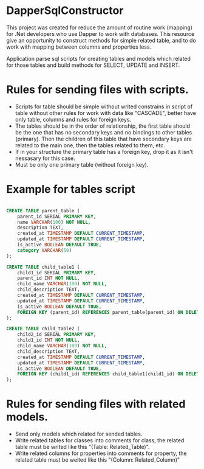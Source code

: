 # DapperSqlConstructor

This project was created for reduce the amount of routine work (mapping) for .Net developers who use Dapper to work with databases.
This resource give an opportunity to construct methods for simple related table, and to do work with mapping between columns and properties less.

Application parse sql scripts for creating tables and models which related for those tables and build methods for SELECT, UPDATE and INSERT.

# Rules for sending files with scripts.
- Scripts for table should be simple without writed constrains in script of table without other rules for work with data like "CASCADE", better have only table, columns and rules for foreign keys.
- The tables should be in the order of relationship, the first table should be the one that has no secondary keys and no bindings to other tables (primary). Then the children of this table that have secondary keys are related to the main one, then the tables related to them, etc.
- If in your structure the primary table has a foreign key, drop it as it isn't nessasary for this case.
- Must be only one primary table (without foreign key).

# Example for tables script

```SQL

CREATE TABLE parent_table (
    parent_id SERIAL PRIMARY KEY,
    name VARCHAR(100) NOT NULL,
    description TEXT,
    created_at TIMESTAMP DEFAULT CURRENT_TIMESTAMP,
    updated_at TIMESTAMP DEFAULT CURRENT_TIMESTAMP,
    is_active BOOLEAN DEFAULT TRUE,
    category VARCHAR(50)
);

CREATE TABLE child_table1 (
    child1_id SERIAL PRIMARY KEY,
    parent_id INT NOT NULL,
    child_name VARCHAR(100) NOT NULL,
    child_description TEXT,
    created_at TIMESTAMP DEFAULT CURRENT_TIMESTAMP,
    updated_at TIMESTAMP DEFAULT CURRENT_TIMESTAMP,
    is_active BOOLEAN DEFAULT TRUE,
    FOREIGN KEY (parent_id) REFERENCES parent_table(parent_id) ON DELETE CASCADE
);

CREATE TABLE child_table2 (
    child2_id SERIAL PRIMARY KEY,
    child1_id INT NOT NULL,
    child_name VARCHAR(100) NOT NULL,
    child_description TEXT,
    created_at TIMESTAMP DEFAULT CURRENT_TIMESTAMP,
    updated_at TIMESTAMP DEFAULT CURRENT_TIMESTAMP,
    is_active BOOLEAN DEFAULT TRUE,
    FOREIGN KEY (child1_id) REFERENCES child_table1(child1_id) ON DELETE CASCADE
);

```
# Rules for sending files with related models. 
- Send only models which related for sended tables.
- Write related tables for classes into comments for class, the related table must be writed like this "(Table: Related_Table)".
- Write related columns for properties into comments for property, the related table must be weited like this "(Column: Related_Column)"



